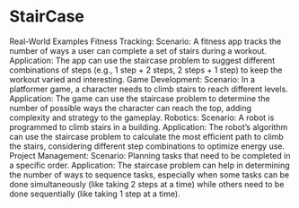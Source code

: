 # StairCase
Real-World Examples
Fitness Tracking:
Scenario: A fitness app tracks the number of ways a user can complete a set of stairs during a workout.
Application: The app can use the staircase problem to suggest different combinations of steps (e.g., 1 step + 2 steps, 2 steps + 1 step) to keep the workout varied and interesting.
Game Development:
Scenario: In a platformer game, a character needs to climb stairs to reach different levels.
Application: The game can use the staircase problem to determine the number of possible ways the character can reach the top, adding complexity and strategy to the gameplay.
Robotics:
Scenario: A robot is programmed to climb stairs in a building.
Application: The robot’s algorithm can use the staircase problem to calculate the most efficient path to climb the stairs, considering different step combinations to optimize energy use.
Project Management:
Scenario: Planning tasks that need to be completed in a specific order.
Application: The staircase problem can help in determining the number of ways to sequence tasks, especially when some tasks can be done simultaneously (like taking 2 steps at a time) while others need to be done sequentially (like taking 1 step at a time).
